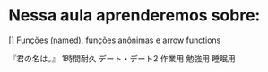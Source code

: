 # Nessa aula aprenderemos sobre:
[] Funções (named), funções anônimas e arrow functions

『君の名は。』 1時間耐久 デート・デート2 作業用 勉強用 睡眠用